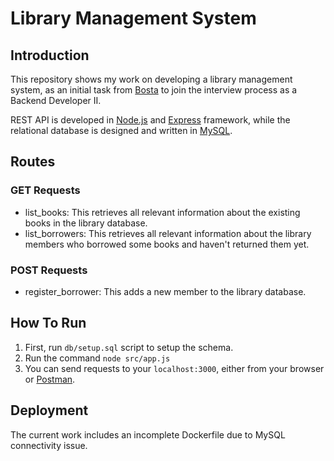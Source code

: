 # Library Management System

## Introduction

This repository shows my work on developing a library management system, as an initial task from [Bosta](https://bosta.co/en-eg) to join the interview process as a Backend Developer II.

REST API is developed in [Node.js](https://nodejs.org/en/) and [Express](https://expressjs.com/) framework, while the relational database is designed and written in [MySQL](https://www.mysql.com/).

## Routes
### GET Requests

- list_books: This retrieves all relevant information about the existing books in the library database.
- list_borrowers: This retrieves all relevant information about the library members who borrowed some books and haven't returned them yet.

### POST Requests

- register_borrower: This adds a new member to the library database.

## How To Run

1. First, run `db/setup.sql` script to setup the schema.
2. Run the command `node src/app.js`
3. You can send requests to your `localhost:3000`, either from your browser or [Postman](https://www.postman.com/).

## Deployment

The current work includes an incomplete Dockerfile due to MySQL connectivity issue.

